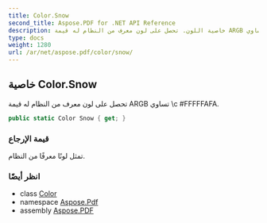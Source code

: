 ```yaml
---
title: Color.Snow
second_title: Aspose.PDF for .NET API Reference
description: خاصية اللون. تحصل على لون معرف من النظام له قيمة ARGB تساوي c FFFFFAFA
type: docs
weight: 1280
url: /ar/net/aspose.pdf/color/snow/
---
```

## خاصية Color.Snow

تحصل على لون معرف من النظام له قيمة ARGB تساوي \c \#FFFFFAFA.

```csharp
public static Color Snow { get; }
```

### قيمة الإرجاع

تمثل لونًا معرفًا من النظام.

### انظر أيضًا

* class [Color](../)
* namespace [Aspose.Pdf](../../../aspose.pdf/)
* assembly [Aspose.PDF](../../../)